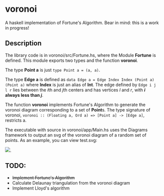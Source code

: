 # voronoi
A haskell implementation of Fortune's Algorithm. Bear in mind: this is a work in progress!


## Description

The library code is in voronoi/src/Fortune.hs, where the Module **Fortune** is defined. This module exports two types and the function **voronoi**.

The type **Point a** is just `type Point a = (a, a)`.

The type **Edge a** is defined as `data Edge a = Edge Index Index (Point a) (Point a)` where **Index** is just an alias of **Int**. The edge defined by `Edge i j l r` lies between the *i*th and *j*th centers and has vertices *l* and *r*, with **_i_ always less than _j_**.

The function **voronoi** implements Fortune's Algorithm to generate the voronoi diagram corresponding to a set of **Point**s. The type signature of voronoi, `voronoi :: (Floating a, Ord a) => [Point a] -> [Edge a]`, restricts a.

The executable with source in voronoi/app/Main.hs uses the Diagrams framework to output an svg of the voronoi diagram of a random set of points. As an example, you can view test.svg:

<img src=https://cdn.rawgit.com/SimplyNaOH/voronoi/master/test.svg>.

## TODO:

* ~~Implement Fortune's Algorithm~~
* Calculate Delaunay triangulation from the voronoi diagram
* Implement Lloyd's algorithm
